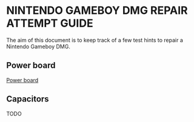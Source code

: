 # NINTENDO GAMEBOY DMG REPAIR ATTEMPT GUIDE

The aim of this document is to keep track of a few test hints to repair a Nintendo Gameboy DMG.

## Power board

[Power board](power_board.md)

## Capacitors

TODO
